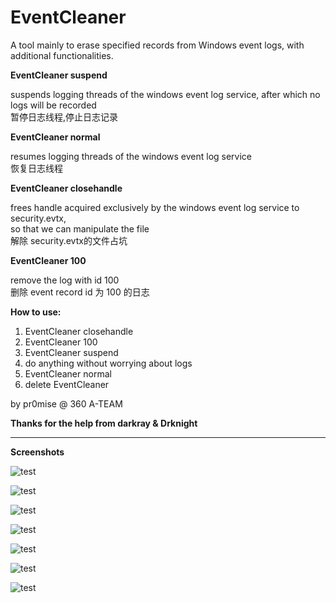 # EventCleaner
A tool mainly to erase specified records from Windows event logs, with additional functionalities.

**EventCleaner suspend**

suspends  logging threads of the windows event log service, after which no logs will be recorded   
暂停日志线程,停止日志记录

**EventCleaner normal**

resumes logging threads of the windows event log service   
恢复日志线程
  
**EventCleaner closehandle**
	
frees handle acquired exclusively by the windows event log service to security.evtx,   
so that we can manipulate the file   
解除 security.evtx的文件占坑

**EventCleaner 100**

remove the log with id 100   
删除 event record id 为 100 的日志


**How to use:**

 1. EventCleaner closehandle
 2. EventCleaner 100
 3. EventCleaner suspend
 4. do anything without worrying about logs
 5. EventCleaner normal
 6. delete EventCleaner

 
by pr0mise @ 360 A-TEAM
 
**Thanks for the help from darkray & Drknight**


*** 

**Screenshots**



![test](https://raw.githubusercontent.com/360-A-Team/EventCleaner/master/ScreenShots/2.png)

![test](https://raw.githubusercontent.com/360-A-Team/EventCleaner/master/ScreenShots/3.png)

![test](https://raw.githubusercontent.com/360-A-Team/EventCleaner/master/ScreenShots/4.png)

![test](https://raw.githubusercontent.com/360-A-Team/EventCleaner/master/ScreenShots/5.png)

![test](https://raw.githubusercontent.com/360-A-Team/EventCleaner/master/ScreenShots/6.png)

![test](https://raw.githubusercontent.com/360-A-Team/EventCleaner/master/ScreenShots/7.png)

![test](https://raw.githubusercontent.com/360-A-Team/EventCleaner/master/ScreenShots/8.png)






